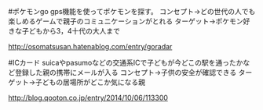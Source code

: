 #ポケモンgo
gps機能を使ってポケモンを探す。
コンセプト→どの世代の人でも楽しめるゲームで親子のコミュニケーションがとれる
ターゲット→ポケモン好きな子どもから3，4十代の大人まで

http://osomatsusan.hatenablog.com/entry/goradar

#ICカード
suicaやpasumoなどの交通系ICで子どもが今どこの駅を通ったかなど登録した親の携帯にメールが入る
コンセプト→子供の安全が確認できる
ターゲット→子どもの居場所がどこか気になる親

http://blog.qooton.co.jp/entry/2014/10/06/113300
